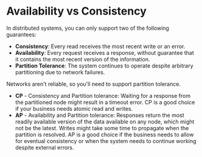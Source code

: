 # Availability vs Consistency
In distributed systems, you can only support two of the following guarantees:
- **Consistency**: Every read receives the most recent write or an error.
- **Availability**: Every request receives a response, without guarantee that it contains the most recent version of the information.
- **Partition Tolerance**: The system continues to operate despite arbitrary partitioning due to network failures.

Networks aren't reliable, so you'll need to support partition tolerance.
- **CP** - Consistency and Partition tolerance: Waiting for a response from the partitioned node might result in a timeout error. CP is a good choice if your business needs atomic read and writes.
- **AP** - Availability and Partition tolerance: Responses return the most readily available version of the data available on any node, which might not be the latest. Writes might take some time to propagate when the partition is resolved. AP is a good choice if the business needs to allow for eventual consistency or when the system needs to continue working despite external errors.